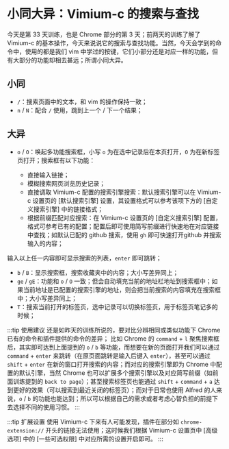 # 小同大异：Vimium-c 的搜索与查找

今天是第 33 天训练，也是 Chrome 部分的第 3 天；前两天的训练了解了 Vimium-c 的基本操作，今天来说说它的搜索与查找功能。当然，今天会学到的命令中，使用的都是我们 vim 中学过的按键，它们小部分还是对应一样的功能，但有大部分的功能却相去甚远；所谓小同大异。

## 小同

- `/`：搜索页面中的文本，和 vim 的操作保持一致；
- `n` / `N`：配合 `/` 使用，跳到上一个 / 下一个结果；

## 大异

- `o` / `O`：唤起多功能搜索框，小写 `o` 为在选中记录后在本页打开，`O` 为在新标签页打开；搜索框有以下功能：
  
  + 直接输入链接；
  + 模糊搜索网页浏览历史记录；
  + 直接调取 Vimium-c 配置的搜索引擎搜索：默认搜索引擎可以在 Vimium-c 设置页的 [默认搜索引擎] 设置，其设置格式可以参考该项下方的 [自定义搜索引擎] 中的链接格式；
  + 根据前缀匹配对应搜索：在 Vimium-c 设置页的 [自定义搜索引擎] 配置，格式可参考已有的配置；配置后即可使用简写前缀进行快速地在对应链接中查找；如默认已配的 github 搜索，使用 `gh` 即可快速打开github 并搜索输入的内容；

输入以上任一内容即可显示搜索的列表，`enter` 即可跳转；

- `b` / `B`：显示搜索框，搜索收藏夹中的内容；大小写差异同上；
- `ge` / `gE`：功能和 `o` / `O` 一致；但会自动填充当前的地址栏地址到搜索框中；如果当前地址是已配置的搜索引擎的地址，则会把当前搜索的内容填充在搜索框中；大小写差异同上；
- `T`：搜索当前打开的标签页，选中记录可以切换标签页，用于标签页笔记多的时候；

:::tip 使用建议
还是如昨天的训练所说的，要对比分辨相同或类似功能下 Chrome 已有的命令和插件提供的命令的差异；
比如 Chrome 的 `command` + `l` 聚焦搜索框后，其实即可达到上面提到的 `o` / `b` 等功能，而想要在新的页面打开我们可以通过 `command` + `enter` 来跳转（在原页面跳转是输入后键入 `enter`），甚至可以通过 `shift` + `enter` 在新的窗口打开搜索的内容；而对应的搜索引擎即为 Chrome 中配置的默认引擎，当然 Chrome 也可以扩展多个搜索引擎以及对应简写前缀（如前面训练提到的 `back to page`）；甚至搜索标签页也能通过 `shift` + `command` + `a` 达到更好的效果（可以搜索到最近关闭的标签页）；而对于日常也使用 Alfred 的人来说，`o` / `b` 的功能也能达到；所以可以根据自己的需求或者考虑心智负担的前提下去选择不同的使用习惯。
:::

:::tip 扩展设置
使用 Vimium-c 下来有人可能发现，插件在部分如 `chrome-extension://` 开头的链接无法使用；这时候我们根据 Vimium-c 设置页中 [高级选项] 中的 [一些可选权限] 中对应所需的设置开启即可。
:::